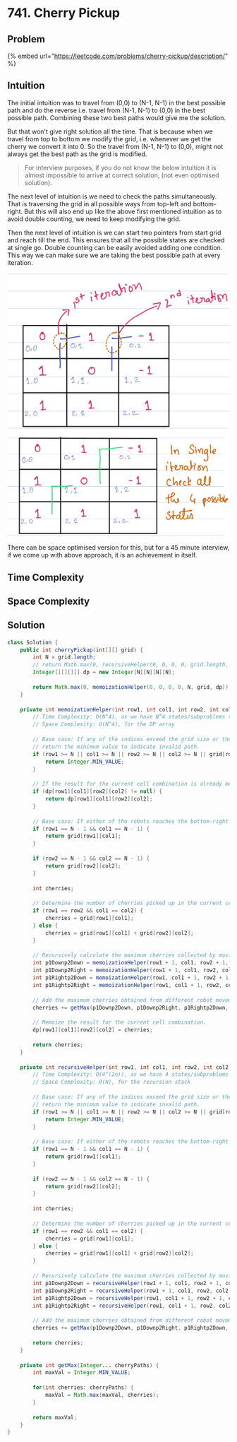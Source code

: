# 741. Cherry Pickup

## Problem

{% embed url="https://leetcode.com/problems/cherry-pickup/description/" %}

## Intuition

The initial intuition was to travel from (0,0) to (N-1, N-1) in the best possible path and do the reverse i.e. travel from (N-1, N-1) to (0,0) in the best possible path. Combining these two best paths would give me the solution.&#x20;

But that won't give right solution all the time. That is because when we travel from top to bottom we modify the grid, i.e. whenever we get the cherry we convert it into 0. So the travel from (N-1, N-1) to (0,0), might not always get the best path as the grid is modified.

> For interview purposes, if you do not know the below intuition it is almost impossible to arrive at correct solution, (not even optimised solution).

The next level of intuition is we need to check the paths simultaneously. That is traversing the grid in all possible ways from top-left and bottom-right. But this will also end up like the above first mentioned intuition as to avoid double counting, we need to keep modifying the grid.&#x20;

Then the next level of intuition is we can start two pointers from start grid and reach till the end. This ensures that all the possible states are checked at single go. Double counting can be easily avoided adding one condition. This way we can make sure we are taking the best possible path at every iteration.

![](<../.gitbook/assets/image (6).png>)![](<../.gitbook/assets/image (3).png>)



There can be space optimised version for this, but for a 45 minute interview, if we come up with above approach, it is an achievement in itself.

## Time Complexity



## Space Complexity



## Solution

```java
class Solution {
    public int cherryPickup(int[][] grid) {
        int N = grid.length;
        // return Math.max(0, recursiveHelper(0, 0, 0, 0, grid.length, grid));
        Integer[][][][] dp = new Integer[N][N][N][N];

        return Math.max(0, memoizationHelper(0, 0, 0, 0, N, grid, dp));
    }

    private int memoizationHelper(int row1, int col1, int row2, int col2, int N, int[][] grid, Integer[][][][] dp) {    
        // Time Complexity: O(N^4), as we have N^4 states/subproblems to solve. And each sub problem can be solved in constant time
        // Space Complexity: O(N^4), for the DP array

        // Base case: If any of the indices exceed the grid size or the cells are blocked (-1),
        // return the minimum value to indicate invalid path.
        if (row1 >= N || col1 >= N || row2 >= N || col2 >= N || grid[row1][col1] == -1 || grid[row2][col2] == -1) {
            return Integer.MIN_VALUE;
        }

        // If the result for the current cell combination is already memoized, return it.
        if (dp[row1][col1][row2][col2] != null) {
            return dp[row1][col1][row2][col2];
        }

        // Base case: If either of the robots reaches the bottom-right cell, return the cell value.
        if (row1 == N - 1 && col1 == N - 1) {
            return grid[row1][col1];
        }

        if (row2 == N - 1 && col2 == N - 1) {
            return grid[row2][col2];
        }

        int cherries;

        // Determine the number of cherries picked up in the current cells.
        if (row1 == row2 && col1 == col2) {
            cherries = grid[row1][col1];
        } else {
            cherries = grid[row1][col1] + grid[row2][col2];
        }

        // Recursively calculate the maximum cherries collected by moving each robot in different directions.
        int p1Downp2Down = memoizationHelper(row1 + 1, col1, row2 + 1, col2, N, grid, dp);
        int p1Downp2Right = memoizationHelper(row1 + 1, col1, row2, col2 + 1, N, grid, dp);
        int p1Rightp2Down = memoizationHelper(row1, col1 + 1, row2 + 1, col2, N, grid, dp);
        int p1Rightp2Right = memoizationHelper(row1, col1 + 1, row2, col2 + 1, N, grid, dp);

        // Add the maximum cherries obtained from different robot movements to the current cherries.
        cherries += getMax(p1Downp2Down, p1Downp2Right, p1Rightp2Down, p1Rightp2Right);

        // Memoize the result for the current cell combination.
        dp[row1][col1][row2][col2] = cherries;

        return cherries;
    }

    private int recursiveHelper(int row1, int col1, int row2, int col2, int N, int[][] grid) {
        // Time Complexity: O(4^(2n)), as we have 4 states/subproblems to solve at each cell and there are two persons for it. And each sub problem can be solved in constant time
        // Space Complexity: O(N), for the recursion stack

        // Base case: If any of the indices exceed the grid size or the cells are blocked (-1),
        // return the minimum value to indicate invalid path.
        if (row1 >= N || col1 >= N || row2 >= N || col2 >= N || grid[row1][col1] == -1 || grid[row2][col2] == -1) {
            return Integer.MIN_VALUE;
        }

        // Base case: If either of the robots reaches the bottom-right cell, return the cell value.
        if (row1 == N - 1 && col1 == N - 1) {
            return grid[row1][col1];
        }

        if (row2 == N - 1 && col2 == N - 1) {
            return grid[row2][col2];
        }

        int cherries;

        // Determine the number of cherries picked up in the current cells.
        if (row1 == row2 && col1 == col2) {
            cherries = grid[row1][col1];
        } else {
            cherries = grid[row1][col1] + grid[row2][col2];
        }

        // Recursively calculate the maximum cherries collected by moving each robot in different directions.
        int p1Downp2Down = recursiveHelper(row1 + 1, col1, row2 + 1, col2, N, grid);
        int p1Downp2Right = recursiveHelper(row1 + 1, col1, row2, col2 + 1, N, grid);
        int p1Rightp2Down = recursiveHelper(row1, col1 + 1, row2 + 1, col2, N, grid);
        int p1Rightp2Right = recursiveHelper(row1, col1 + 1, row2, col2 + 1, N, grid);

        // Add the maximum cherries obtained from different robot movements to the current cherries.
        cherries += getMax(p1Downp2Down, p1Downp2Right, p1Rightp2Down, p1Rightp2Right);

        return cherries;
    }

    private int getMax(Integer... cherryPaths) {
        int maxVal = Integer.MIN_VALUE;

        for(int cherries: cherryPaths) {
            maxVal = Math.max(maxVal, cherries);
        }

        return maxVal;
    }
}
```
